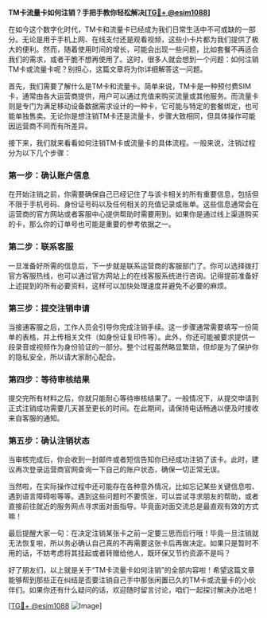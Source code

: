 **TM卡流量卡如何注销？手把手教你轻松解决[[TG💪+ @esim1088](https://t.me/s/esim1088)]**

在如今这个数字化时代，TM卡和流量卡已经成为我们日常生活中不可或缺的一部分。无论是用于手机上网、在线支付还是观看视频，这些小卡片都为我们提供了极大的便利。然而，随着使用时间的增长，可能会出现一些问题，比如套餐不再适合我们的需求，或者干脆不想再使用了。这时，很多人就会想到一个问题：如何注销TM卡或流量卡呢？别担心，这篇文章将为你详细解答这一问题。

首先，我们需要了解什么是TM卡和流量卡。简单来说，TM卡是一种预付费SIM卡，通常由各大运营商提供，用户可以通过充值来购买流量或其他服务。而流量卡则是专门为满足移动设备数据需求设计的一种卡，它可能与特定的套餐绑定，也可能单独售卖。无论你是想注销TM卡还是流量卡，步骤大致相同，但具体操作可能因运营商不同而有所差异。

接下来，我们就来看看如何注销TM卡或流量卡的具体流程。一般来说，注销过程分为以下几个步骤：

### 第一步：确认账户信息

在开始注销之前，你需要确保自己已经记住了与该卡相关的所有重要信息，包括但不限于手机号码、身份证号码以及任何相关的充值记录或账单。这些信息通常会在运营商的官方网站或者客服中心提供帮助时需要用到。如果你是通过线上渠道购买的卡，那么你的订单号也可能是重要的参考依据之一。

### 第二步：联系客服

一旦准备好所需的信息后，下一步就是联系运营商的客服部门了。你可以选择拨打官方客服热线，也可以通过官方网站上的在线客服系统进行咨询。记得提前准备好上述提到的所有必要资料，这样可以加快处理速度并避免不必要的麻烦。

### 第三步：提交注销申请

当接通客服之后，工作人员会引导你完成注销手续。这一步骤通常需要填写一份简单的表格，并上传相关文件（如身份证复印件等）。此外，你还可能被要求提供一段录音或视频作为身份验证的一部分。整个过程虽然略显繁琐，但却是为了保护你的隐私安全，所以请大家耐心配合。

### 第四步：等待审核结果

提交完所有材料之后，你就只能耐心等待审核结果了。一般情况下，从提交申请到正式注销成功需要几天甚至更长的时间。在此期间，请保持电话畅通以便及时接收来自客服的通知。

### 第五步：确认注销状态

当审核完成后，你会收到一封邮件或者短信告知你已经成功注销了该卡。此时，建议再次登录运营商官网查询一下自己的账户状态，确保一切正常无误。

当然啦，在实际操作过程中还可能存在各种意外情况，比如忘记某些关键信息啦、遇到语言障碍啦等等。遇到这些问题时不要慌张，可以尝试寻求朋友的帮助，或者直接前往就近的服务网点寻求面对面指导。毕竟面对面交流总是最直观有效的方式嘛！

最后提醒大家一句：在决定注销某张卡之前一定要三思而后行哦！毕竟一旦注销就无法恢复啦，所以务必确认自己真的不再需要这张卡后再做决定。如果只是暂时不用的话，不妨考虑将其挂起或者转赠给他人，既环保又节约资源不是吗？

好了朋友们，以上就是关于“TM卡流量卡如何注销”的全部内容啦！希望这篇文章能够帮到那些正在纠结是否要注销自己手中那张闲置已久的TM卡或流量卡的小伙伴们。如果你还有什么疑问的话，欢迎随时留言讨论，咱们一起探讨解决办法吧！

[[TG💪+ @esim1088](https://t.me/s/esim1088) ![Image](https://i.postimg.cc/4NQfJmqS/Snipaste-2025-05-13-00-14-12.png)]